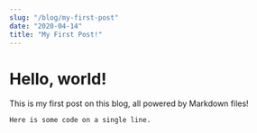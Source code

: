```yaml
---
slug: "/blog/my-first-post"
date: "2020-04-14"
title: "My First Post!"
---
```

# Hello, world!
This is my first post on this blog, all powered by Markdown files!

`Here is some code on a single line.`